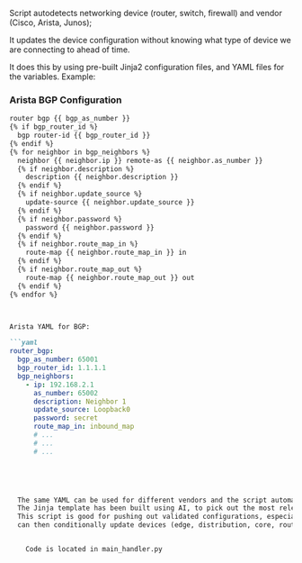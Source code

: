 Script autodetects networking device (router, switch, firewall) and vendor (Cisco, Arista, Junos);

It updates the device configuration without knowing what type of device we are connecting to ahead of time.

It does this by using pre-built Jinja2 configuration files, and YAML files for the variables.  Example:  


### Arista BGP Configuration<br>
```markdown
router bgp {{ bgp_as_number }}
{% if bgp_router_id %}
  bgp router-id {{ bgp_router_id }}
{% endif %}
{% for neighbor in bgp_neighbors %}
  neighbor {{ neighbor.ip }} remote-as {{ neighbor.as_number }}
  {% if neighbor.description %}
    description {{ neighbor.description }}
  {% endif %}
  {% if neighbor.update_source %}
    update-source {{ neighbor.update_source }}
  {% endif %}
  {% if neighbor.password %}
    password {{ neighbor.password }}
  {% endif %}
  {% if neighbor.route_map_in %}
    route-map {{ neighbor.route_map_in }} in
  {% endif %}
  {% if neighbor.route_map_out %}
    route-map {{ neighbor.route_map_out }} out
  {% endif %}
{% endfor %}



Arista YAML for BGP:

```yaml
router_bgp:
  bgp_as_number: 65001
  bgp_router_id: 1.1.1.1
  bgp_neighbors:
    - ip: 192.168.2.1
      as_number: 65002
      description: Neighbor 1
      update_source: Loopback0
      password: secret
      route_map_in: inbound_map
      # ...
      # ...
      # ...

     



  The same YAML can be used for different vendors and the script automatically detects what it is connecting to and picks the associated Jinja template.  
  The Jinja template has been built using AI, to pick out the most relevant and used configurations.
  This script is good for pushing out validated configurations, especially in mixed vendor environments with frequent changes. We do not need to know the device type or vendor ahead of time - the script handles that.  It  
  can then conditionally update devices (edge, distribution, core, routing conditions). It is ready to be integrated into exisating workflows, or invoked as an Ansible module.


    Code is located in main_handler.py
